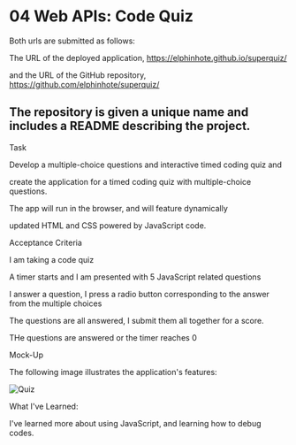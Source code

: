 # 04 Web APIs: Code Quiz

Both urls are submitted as follows:


The URL of the deployed application, https://elphinhote.github.io/superquiz/


and the URL of the GitHub repository, https://github.com/elphinhote/superquiz/


## The repository is given a unique name and includes a README describing the project.


 Task
 
 
Develop a multiple-choice questions and interactive timed coding quiz and 

create the application for a timed coding quiz with multiple-choice questions. 

The app will run in the browser, and will feature dynamically 

updated HTML and CSS powered by JavaScript code. 



Acceptance Criteria

 I am taking a code quiz

A timer starts and I am presented with 5 JavaScript related questions

I answer a question, I press a radio button corresponding to the answer from the multiple choices

The questions are all answered, I submit them all together for a score.

THe questions are answered or the timer reaches 0




Mock-Up


The following image illustrates the application's features:





![Quiz](https://user-images.githubusercontent.com/65749636/97097894-c2117800-1633-11eb-93db-e6d4abc7e254.PNG)




What I've Learned:


I've learned more about using JavaScript, and learning how to debug codes.




